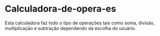 # Calculadora-de-opera-es
Esta calculadora faz todo o tipo de operações tais como soma, divisão, multiplicação e subtração dependendo da escolha do usuário.
